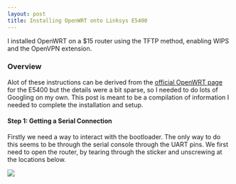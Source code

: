 ```yaml
---
layout: post
title: Installing OpenWRT onto Linksys E5400
---
```


I installed OpenWRT on a $15 router using the TFTP method, enabling WIPS and the OpenVPN extension.

### Overview

Alot of these instructions can be derived from the [official OpenWRT page](https://openwrt.org/toh/linksys/e5400) for the E5400 but the details were a bit sparse, so I needed to do lots of Googling on my own. This post is meant to be a compilation of information I needed to complete the installation and setup.

#### Step 1: Getting a Serial Connection

Firstly we need a way to interact with the bootloader. The only way to do this seems to be through the serial console through the UART pins. We first need to open the router, by tearing through the sticker and unscrewing at the locations below.

![](/assets/images/openwrt/1.png)